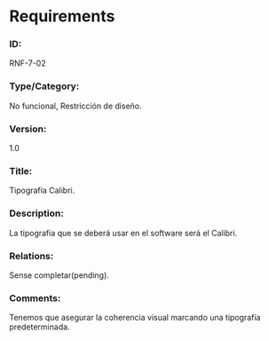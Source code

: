 # Requirements

### ID: 
RNF-7-02

### Type/Category:
No funcional, Restricción de diseño.

### Version:
1.0

### Title: 
Tipografía Calibri.

### Description: 
La tipografia que se deberá usar en el software será el Calibri.
### Relations: 
Sense completar(pending).

### Comments: 
Tenemos que asegurar la coherencia visual marcando una tipografía predeterminada.
